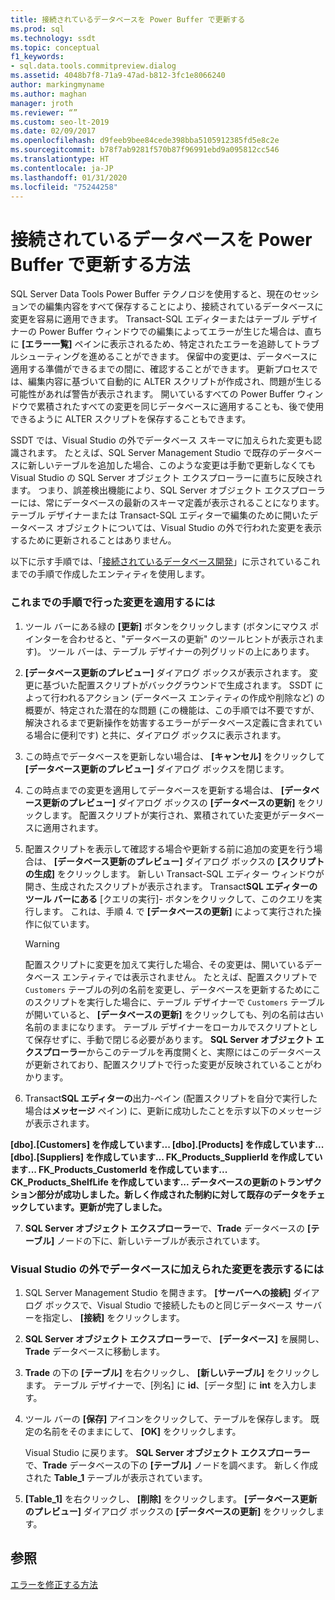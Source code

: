 ```yaml
---
title: 接続されているデータベースを Power Buffer で更新する
ms.prod: sql
ms.technology: ssdt
ms.topic: conceptual
f1_keywords:
- sql.data.tools.commitpreview.dialog
ms.assetid: 4048b7f8-71a9-47ad-b812-3fc1e8066240
author: markingmyname
ms.author: maghan
manager: jroth
ms.reviewer: “”
ms.custom: seo-lt-2019
ms.date: 02/09/2017
ms.openlocfilehash: d9feeb9bee84cede398bba5105912385fd5e8c2e
ms.sourcegitcommit: b78f7ab9281f570b87f96991ebd9a095812cc546
ms.translationtype: HT
ms.contentlocale: ja-JP
ms.lasthandoff: 01/31/2020
ms.locfileid: "75244258"
---
```

# <a name="how-to-update-a-connected-database-with-power-buffer"></a>接続されているデータベースを Power Buffer で更新する方法

SQL Server Data Tools Power Buffer テクノロジを使用すると、現在のセッションでの編集内容をすべて保存することにより、接続されているデータベースに変更を容易に適用できます。 Transact\-SQL エディターまたはテーブル デザイナーの Power Buffer ウィンドウでの編集によってエラーが生じた場合は、直ちに **[エラー一覧]** ペインに表示されるため、特定されたエラーを追跡してトラブルシューティングを進めることができます。 保留中の変更は、データベースに適用する準備ができるまでの間に、確認することができます。 更新プロセスでは、編集内容に基づいて自動的に ALTER スクリプトが作成され、問題が生じる可能性があれば警告が表示されます。 開いているすべての Power Buffer ウィンドウで累積されたすべての変更を同じデータベースに適用することも、後で使用できるように ALTER スクリプトを保存することもできます。  
  
SSDT では、Visual Studio の外でデータベース スキーマに加えられた変更も認識されます。 たとえば、SQL Server Management Studio で既存のデータベースに新しいテーブルを追加した場合、このような変更は手動で更新しなくても Visual Studio の SQL Server オブジェクト エクスプローラーに直ちに反映されます。 つまり、誤差検出機能により、SQL Server オブジェクト エクスプローラーには、常にデータベースの最新のスキーマ定義が表示されることになります。 テーブル デザイナーまたは Transact\-SQL エディターで編集のために開いたデータベース オブジェクトについては、Visual Studio の外で行われた変更を表示するために更新されることはありません。  
  
以下に示す手順では、「[接続されているデータベース開発](../ssdt/connected-database-development.md)」に示されているこれまでの手順で作成したエンティティを使用します。  
  
### <a name="to-apply-the-changes-made-in-the-previous-procedures"></a>これまでの手順で行った変更を適用するには  
  
1.  ツール バーにある緑の **[更新]** ボタンをクリックします (ボタンにマウス ポインターを合わせると、"データベースの更新" のツールヒントが表示されます)。 ツール バーは、テーブル デザイナーの列グリッドの上にあります。  
  
2.  **[データベース更新のプレビュー]** ダイアログ ボックスが表示されます。 変更に基づいた配置スクリプトがバックグラウンドで生成されます。 SSDT によって行われるアクション (データベース エンティティの作成や削除など) の概要が、特定された潜在的な問題 (この機能は、この手順では不要ですが、解決されるまで更新操作を妨害するエラーがデータベース定義に含まれている場合に便利です) と共に、ダイアログ ボックスに表示されます。  
  
3.  この時点でデータベースを更新しない場合は、 **[キャンセル]** をクリックして **[データベース更新のプレビュー]** ダイアログ ボックスを閉じます。  
  
4.  この時点までの変更を適用してデータベースを更新する場合は、 **[データベース更新のプレビュー]** ダイアログ ボックスの **[データベースの更新]** をクリックします。 配置スクリプトが実行され、累積されていた変更がデータベースに適用されます。  
  
5.  配置スクリプトを表示して確認する場合や更新する前に追加の変更を行う場合は、 **[データベース更新のプレビュー]** ダイアログ ボックスの **[スクリプトの生成]** をクリックします。 新しい Transact\-SQL エディター ウィンドウが開き、生成されたスクリプトが表示されます。 Transact**SQL エディターのツール バーにある** [クエリの実行]\- ボタンをクリックして、このクエリを実行します。 これは、手順 4. で **[データベースの更新]** によって実行された操作に似ています。  
  
    > [!WARNING]  
    > 配置スクリプトに変更を加えて実行した場合、その変更は、開いているデータベース エンティティでは表示されません。 たとえば、配置スクリプトで `Customers` テーブルの列の名前を変更し、データベースを更新するためにこのスクリプトを実行した場合に、テーブル デザイナーで `Customers` テーブルが開いていると、 **[データベースの更新]** をクリックしても、列の名前は古い名前のままになります。 テーブル デザイナーをローカルでスクリプトとして保存せずに、手動で閉じる必要があります。 **SQL Server オブジェクト エクスプローラー**からこのテーブルを再度開くと、実際にはこのデータベースが更新されており、配置スクリプトで行った変更が反映されていることがわかります。  
  
6.  Transact**SQL エディターの**出力\-ペイン (配置スクリプトを自分で実行した場合は**メッセージ** ペイン) に、更新に成功したことを示す以下のメッセージが表示されます。  
  
**[dbo].[Customers] を作成しています... [dbo].[Products] を作成しています...[dbo].[Suppliers] を作成しています... FK_Products_SupplierId を作成しています... FK_Products_CustomerId を作成しています... CK_Products_ShelfLife を作成しています... データベースの更新のトランザクション部分が成功しました。新しく作成された制約に対して既存のデータをチェックしています。更新が完了しました。**  
  
7.  **SQL Server オブジェクト エクスプローラー**で、**Trade** データベースの **[テーブル]** ノードの下に、新しいテーブルが表示されています。  
  
### <a name="to-view-changes-made-to-a-database-outside-visual-studio"></a>Visual Studio の外でデータベースに加えられた変更を表示するには  
  
1.  SQL Server Management Studio を開きます。 **[サーバーへの接続]** ダイアログ ボックスで、Visual Studio で接続したものと同じデータベース サーバーを指定し、 **[接続]** をクリックします。  
  
2.  **SQL Server オブジェクト エクスプローラー**で、 **[データベース]** を展開し、**Trade** データベースに移動します。  
  
3.  **Trade** の下の **[テーブル]** を右クリックし、 **[新しいテーブル]** をクリックします。 テーブル デザイナーで、[列名] に **id**、[データ型] に **int** を入力します。  
  
4.  ツール バーの **[保存]** アイコンをクリックして、テーブルを保存します。 既定の名前をそのままにして、 **[OK]** をクリックします。  
  
    Visual Studio に戻ります。 **SQL Server オブジェクト エクスプローラー**で、**Trade** データベースの下の **[テーブル]** ノードを調べます。 新しく作成された **Table_1** テーブルが表示されています。  
  
5.  **[Table_1]** を右クリックし、 **[削除]** をクリックします。 **[データベース更新のプレビュー]** ダイアログ ボックスの **[データベースの更新]** をクリックします。  
  
## <a name="see-also"></a>参照  
[エラーを修正する方法](../ssdt/how-to-fix-errors.md)  
  
